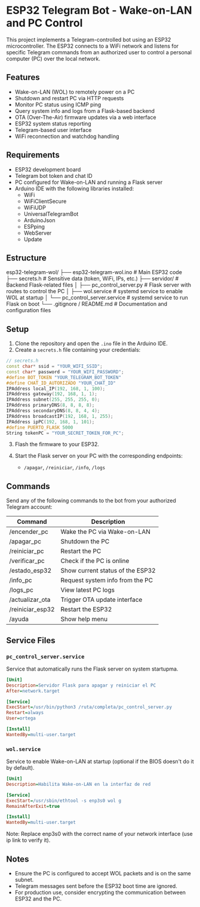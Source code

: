 # ESP32 Telegram Bot - Wake-on-LAN and PC Control

This project implements a Telegram-controlled bot using an ESP32 microcontroller. The ESP32 connects to a WiFi network and listens for specific Telegram commands from an authorized user to control a personal computer (PC) over the local network.

## Features

- Wake-on-LAN (WOL) to remotely power on a PC
- Shutdown and restart PC via HTTP requests
- Monitor PC status using ICMP ping
- Query system info and logs from a Flask-based backend
- OTA (Over-The-Air) firmware updates via a web interface
- ESP32 system status reporting
- Telegram-based user interface
- WiFi reconnection and watchdog handling

## Requirements

- ESP32 development board
- Telegram bot token and chat ID
- PC configured for Wake-on-LAN and running a Flask server
- Arduino IDE with the following libraries installed:
  - WiFi
  - WiFiClientSecure
  - WiFiUDP
  - UniversalTelegramBot
  - ArduinoJson
  - ESPping
  - WebServer
  - Update

## Estructure
  esp32-telegram-wol/
  ├── esp32-telegram-wol.ino          # Main ESP32 code
  ├── secrets.h                       # Sensitive data (token, WiFi, IPs, etc.)
  ├── servidor/                       # Backend Flask-related files
  │   ├── pc_control_server.py        # Flask server with routes to control the PC
  │   ├── wol.service                 # systemd service to enable WOL at startup
  │   └── pc_control_server.service   # systemd service to run Flask on boot
  └── .gitignore / README.md          # Documentation and configuration files

## Setup

1. Clone the repository and open the `.ino` file in the Arduino IDE.
2. Create a `secrets.h` file containing your credentials:

```cpp
// secrets.h
const char* ssid = "YOUR_WIFI_SSID";
const char* password = "YOUR_WIFI_PASSWORD";
#define BOT_TOKEN "YOUR_TELEGRAM_BOT_TOKEN"
#define CHAT_ID_AUTORIZADO "YOUR_CHAT_ID"
IPAddress local_IP(192, 168, 1, 100);
IPAddress gateway(192, 168, 1, 1);
IPAddress subnet(255, 255, 255, 0);
IPAddress primaryDNS(8, 8, 8, 8);
IPAddress secondaryDNS(8, 8, 4, 4);
IPAddress broadcastIP(192, 168, 1, 255);
IPAddress ipPC(192, 168, 1, 101);
#define PUERTO_FLASK 5000
String tokenPC = "YOUR_SECRET_TOKEN_FOR_PC";
```

3. Flash the firmware to your ESP32.

4. Start the Flask server on your PC with the corresponding endpoints:
   - `/apagar`, `/reiniciar`, `/info`, `/logs`

## Commands

Send any of the following commands to the bot from your authorized Telegram account:

| Command             | Description                         |
|---------------------|-------------------------------------|
| /encender_pc        | Wake the PC via Wake-on-LAN         |
| /apagar_pc          | Shutdown the PC                     |
| /reiniciar_pc       | Restart the PC                      |
| /verificar_pc       | Check if the PC is online           |
| /estado_esp32       | Show current status of the ESP32    |
| /info_pc            | Request system info from the PC     |
| /logs_pc            | View latest PC logs                 |
| /actualizar_ota     | Trigger OTA update interface        |
| /reiniciar_esp32    | Restart the ESP32                   |
| /ayuda              | Show help menu                      |

## Service Files

### `pc_control_server.service`
Service that automatically runs the Flask server on system startupma.

```ini
[Unit]
Description=Servidor Flask para apagar y reiniciar el PC
After=network.target

[Service]
ExecStart=/usr/bin/python3 /ruta/completa/pc_control_server.py
Restart=always
User=ortega

[Install]
WantedBy=multi-user.target
```

### `wol.service`
Service to enable Wake-on-LAN at startup (optional if the BIOS doesn't do it by default).
```ini
[Unit]
Description=Habilita Wake-on-LAN en la interfaz de red

[Service]
ExecStart=/usr/sbin/ethtool -s enp3s0 wol g
RemainAfterExit=true

[Install]
WantedBy=multi-user.target
```

Note: Replace enp3s0 with the correct name of your network interface (use ip link to verify it).


## Notes

- Ensure the PC is configured to accept WOL packets and is on the same subnet.
- Telegram messages sent before the ESP32 boot time are ignored.
- For production use, consider encrypting the communication between ESP32 and the PC.
